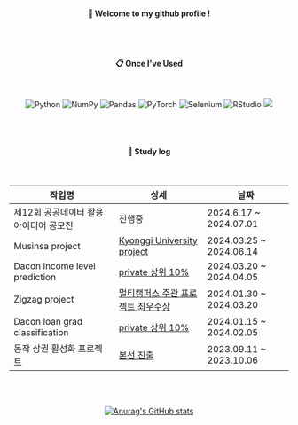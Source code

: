 <div align="center"> 

  
####  :wave: Welcome to my github profile !


 <br/>
 <br/>
  
####  :clipboard: Once I've Used 
  
 <br/>
 
![Python](https://img.shields.io/badge/python-3670A0?style=for-the-badge&logo=python&logoColor=ffdd54)
![NumPy](https://img.shields.io/badge/numpy-%23013243.svg?style=for-the-badge&logo=numpy&logoColor=white)
![Pandas](https://img.shields.io/badge/pandas-%23150458.svg?style=for-the-badge&logo=pandas&logoColor=white)
![PyTorch](https://img.shields.io/badge/PyTorch-%23EE4C2C.svg?style=for-the-badge&logo=PyTorch&logoColor=white)
![Selenium](https://img.shields.io/badge/-selenium-%43B02A?style=for-the-badge&logo=selenium&logoColor=white)
![RStudio](https://img.shields.io/badge/RStudio-4285F4?style=for-the-badge&logo=rstudio&logoColor=white)
<img src="https://img.shields.io/badge/MySQL-4479A1?style=for-the-badge&logo=MySQL&logoColor=white">

   <br/>
   <br/>

#### :scroll: Study log
   <br/>

|작업명|상세|날짜|
|------|---|---|
|제12회 공공데이터 활용 아이디어 공모전|진행중|2024.6.17 ~ 2024.07.01|
|Musinsa project|[Kyonggi University project](https://github.com/TaeseongYang/Musinsa_project)|2024.03.25 ~ 2024.06.14|
|Dacon income level prediction|[private 상위 10%](https://github.com/TaeseongYang/Dacon_competition)|2024.03.20 ~ 2024.04.05|
|Zigzag project|[멀티캠퍼스 주관 프로젝트 최우수상](https://github.com/LEEDOHOON427)|2024.01.30 ~ 2024.03.20|
|Dacon loan grad classification|[private 상위 10%](https://github.com/TaeseongYang/Loan_product_BI)|2024.01.15 ~ 2024.02.05|
|동작 상권 활성화 프로젝트|[본선 진출](https://toylog.tistory.com/17)|2023.09.11 ~ 2023.10.06|

   <br/>
   <br/>
   
[![Anurag's GitHub stats](https://github-readme-stats.vercel.app/api?username=TaeseongYang)](https://github.com/anuraghazra/github-readme-stats)
</div>
<!--
**TaeseongYang/TaeseongYang** is a ✨ _special_ ✨ repository because its `README.md` (this file) appears on your GitHub profile.

Here are some ideas to get you started:

- 🔭 I’m currently working on ...
- 🌱 I’m currently learning ...
- 👯 I’m looking to collaborate on ...
- 🤔 I’m looking for help with ...
- 💬 Ask me about ...
- 📫 How to reach me: ...
- 😄 Pronouns: ...
- ⚡ Fun fact: ...
-->
